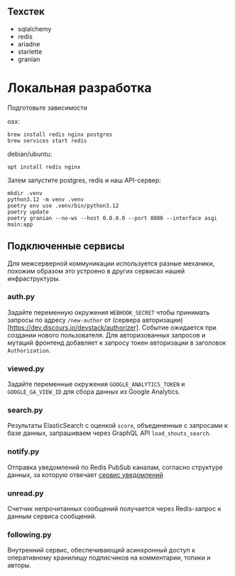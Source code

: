 ## Техстек


- sqlalchemy
- redis
- ariadne
- starlette
- granian

# Локальная разработка

Подготовьте зависимости

osx:
```
brew install redis nginx postgres
brew services start redis
```

debian/ubuntu:
```
apt install redis nginx
```

Затем запустите postgres, redis и наш API-сервер:

```shell
mkdir .venv
python3.12 -m venv .venv
poetry env use .venv/bin/python3.12
poetry update
poetry granian --no-ws --host 0.0.0.0 --port 8080 --interface asgi main:app
```
## Подключенные сервисы

Для межсерверной коммуникации используется разные механики, похожим образом это устроено в других сервисах нашей инфраструктуры.

### auth.py

Задайте переменную окружения `WEBHOOK_SECRET` чтобы принимать запросы по адресу `/new-author` от (сервера авторизации)[https://dev.discours.io/devstack/authorizer]. Событие ожидается при создании нового пользователя. Для авторизованных запросов и мутаций фронтенд добавляет к запросу токен авторизации в заголовок `Authorization`.

### viewed.py

Задайте переменные окружения `GOOGLE_ANALYTICS_TOKEN` и `GOOGLE_GA_VIEW_ID` для сбора данных из Google Analytics.

### search.py

Результаты ElasticSearch с оценкой `score`, объединенные с запросами к базе данных, запрашиваем через GraphQL API `load_shouts_search`.

### notify.py

Отправка уведомлений по Redis PubSub каналам, согласно структуре данных, за которую отвечает [сервис уведомлений](https://dev.discours.io/discours.io/notifier)

###  unread.py

Счетчик непрочитанных сообщений получается через Redis-запрос к данным сервиса сообщений.

### following.py

Внутренний сервис, обеспечивающий асинхронный доступ к оперативному хранилищу подписчиков на комментарии, топики и авторы.
